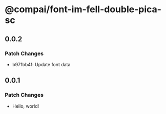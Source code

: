 # @compai/font-im-fell-double-pica-sc

## 0.0.2

### Patch Changes

- b971bb4f: Update font data

## 0.0.1

### Patch Changes

- Hello, world!
